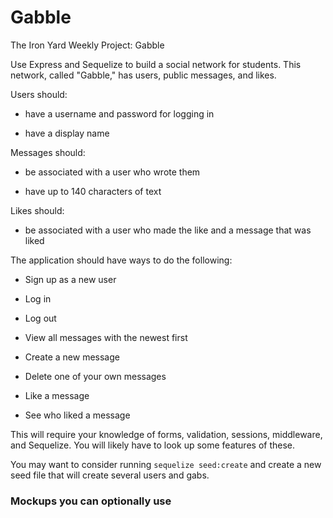 # Gabble

The Iron Yard Weekly Project: Gabble

Use Express and Sequelize to build a social network for students. This network, called "Gabble," has users, public messages, and likes.

Users should:

* have a username and password for logging in

* have a display name

Messages should:

* be associated with a user who wrote them

* have up to 140 characters of text

Likes should:

* be associated with a user who made the like and a message that was liked

The application should have ways to do the following:

* Sign up as a new user

* Log in

* Log out

* View all messages with the newest first

* Create a new message

* Delete one of your own messages

* Like a message

* See who liked a message

This will require your knowledge of forms, validation, sessions, middleware, and Sequelize. You will likely have to look up some features of these.

You may want to consider running `sequelize seed:create` and create a new seed file that will create several users and gabs.

### Mockups you can optionally use
